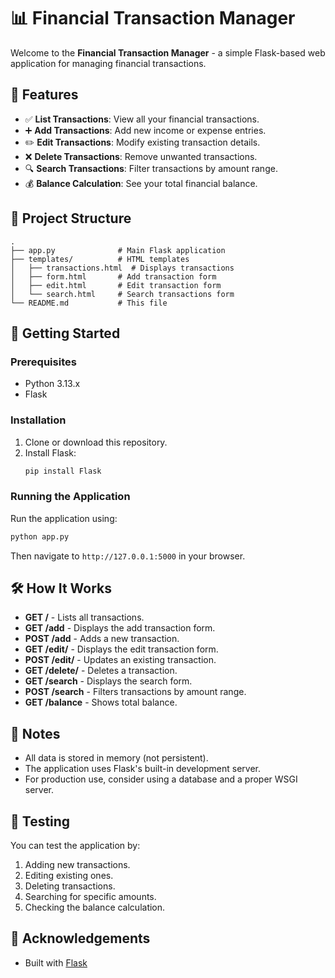 # 📊 Financial Transaction Manager

Welcome to the **Financial Transaction Manager** - a simple Flask-based web application for managing financial transactions.

## 🧩 Features

- ✅ **List Transactions**: View all your financial transactions.
- ➕ **Add Transactions**: Add new income or expense entries.
- ✏️ **Edit Transactions**: Modify existing transaction details.
- ❌ **Delete Transactions**: Remove unwanted transactions.
- 🔍 **Search Transactions**: Filter transactions by amount range.
- 💰 **Balance Calculation**: See your total financial balance.

## 📁 Project Structure

```
.
├── app.py              # Main Flask application
├── templates/          # HTML templates
│   ├── transactions.html  # Displays transactions
│   ├── form.html       # Add transaction form
│   ├── edit.html       # Edit transaction form
│   └── search.html     # Search transactions form
└── README.md           # This file
```

## 🚀 Getting Started

### Prerequisites

- Python 3.13.x
- Flask

### Installation

1. Clone or download this repository.
2. Install Flask:
   ```bash
   pip install Flask
   ```

### Running the Application

Run the application using:
```bash
python app.py
```
Then navigate to `http://127.0.0.1:5000` in your browser.

## 🛠️ How It Works

- **GET /** - Lists all transactions.
- **GET /add** - Displays the add transaction form.
- **POST /add** - Adds a new transaction.
- **GET /edit/<id>** - Displays the edit transaction form.
- **POST /edit/<id>** - Updates an existing transaction.
- **GET /delete/<id>** - Deletes a transaction.
- **GET /search** - Displays the search form.
- **POST /search** - Filters transactions by amount range.
- **GET /balance** - Shows total balance.

## 📝 Notes

- All data is stored in memory (not persistent).
- The application uses Flask's built-in development server.
- For production use, consider using a database and a proper WSGI server.

## 🧪 Testing

You can test the application by:
1. Adding new transactions.
2. Editing existing ones.
3. Deleting transactions.
4. Searching for specific amounts.
5. Checking the balance calculation.

## 🙏 Acknowledgements

- Built with [Flask](https://flask.palletsprojects.com/)